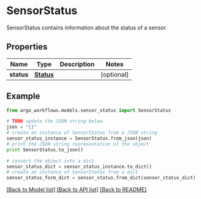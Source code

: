 # SensorStatus

SensorStatus contains information about the status of a sensor.

## Properties

Name | Type | Description | Notes
------------ | ------------- | ------------- | -------------
**status** | [**Status**](Status.md) |  | [optional] 

## Example

```python
from argo_workflows.models.sensor_status import SensorStatus

# TODO update the JSON string below
json = "{}"
# create an instance of SensorStatus from a JSON string
sensor_status_instance = SensorStatus.from_json(json)
# print the JSON string representation of the object
print SensorStatus.to_json()

# convert the object into a dict
sensor_status_dict = sensor_status_instance.to_dict()
# create an instance of SensorStatus from a dict
sensor_status_form_dict = sensor_status.from_dict(sensor_status_dict)
```
[[Back to Model list]](../README.md#documentation-for-models) [[Back to API list]](../README.md#documentation-for-api-endpoints) [[Back to README]](../README.md)


